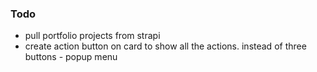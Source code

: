### Todo

- pull portfolio projects from strapi
- create action button on card to show all the actions. instead of three buttons - popup menu
